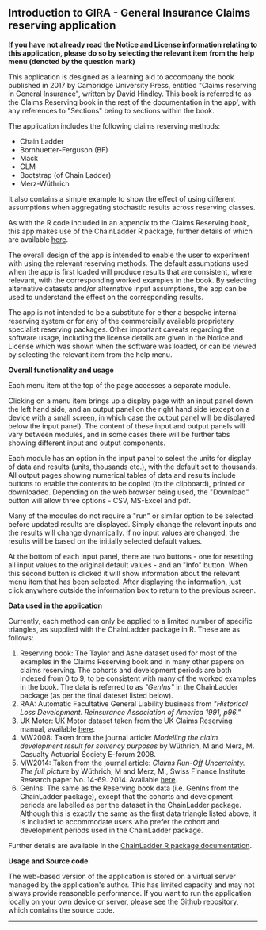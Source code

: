 ## Introduction to GIRA - General Insurance Claims reserving application

**If you have not already read the Notice and License information relating to this application, please do so by selecting the relevant item from the help menu (denoted by the question mark)**

This application is designed as a learning aid to accompany the book published in 2017 by Cambridge University Press, entitled "Claims reserving in General Insurance", written by David Hindley.  This book is referred to as the Claims Reserving book in the rest of the documentation in the app', with any references to "Sections" being to sections within the book.

The application includes the following claims reserving methods:

* Chain Ladder
* Bornhuetter-Ferguson (BF)
* Mack
* GLM
* Bootstrap (of Chain Ladder)
* Merz-Wüthrich

It also contains a simple example to show the effect of using different assumptions when aggregating stochastic results across reserving classes. 

As with the R code included in an appendix to the Claims Reserving book, this app makes use of the ChainLadder R package, further details of which are available [here](https://cran.r-project.org/web/packages/ChainLadder/ChainLadder.pdf).

The overall design of the app is intended to enable the user to experiment with using the relevant reserving methods.  The default assumptions used when the app is first loaded will produce results that are consistent, where relevant, with the corresponding worked examples in the book. By selecting alternative datasets and/or alternative input assumptions, the app can be used to understand the effect on the corresponding results.

The app is not intended to be a substitute for either a bespoke internal reserving system or for any of the commercially available proprietary specialist reserving packages. Other important caveats regarding the software usage, including the license details are given in the Notice and License which was shown when the software was loaded, or can be viewed by selecting the relevant item from the help menu.
 

**Overall functionality and usage**

Each menu item at the top of the page accesses a separate module. 

Clicking on a menu item brings up a display page with an input panel down the left hand side, and an output panel on the right hand side (except on a device with a small screen, in which case the output panel will be displayed below the input panel).  The content of these input and output panels will vary between modules, and in some cases there will be further tabs showing different input and output components. 

Each module has an option in the input panel to select the units for display of data and results (units, thousands etc.), with the default set to thousands.  All output pages showing numerical tables of data and results include buttons to enable the contents to be copied (to the clipboard), printed or downloaded.  Depending on the web browser being used, the "Download" button will allow three options - CSV, MS-Excel and pdf.

Many of the modules do not require a "run" or similar option to be selected before updated results are displayed. Simply change the relevant inputs and the results will change dynamically.  If no input values are changed, the results will be based on the initially selected default values.

At the bottom of each input panel, there are two buttons - one for resetting all input values to the original default values - and an "Info" button. When this second button is clicked it will show information about the relevant menu item that has been selected.  After displaying the information, just click anywhere outside the information box to return to the previous screen.



**Data used in the application**

Currently, each method can only be applied to a limited number of specific triangles, as supplied with the ChainLadder package in R. These are as follows:

1. Reserving book: The Taylor and Ashe dataset used for most of the examples in the Claims Reserving book and in many other papers on claims reserving.  The cohorts and development periods are both indexed from 0 to 9, to be consistent with many of the worked examples in the book. The data is referred to as *"GenIns"* in the ChainLadder package (as per the final dateset listed below).
2. RAA: Automatic Facultative General Liability business from *"Historical Loss Development. Reinsurance Association of America 1991, p96."*
3. UK Motor: UK Motor dataset taken from the UK Claims Reserving manual, available [here](http://www.actuaries.org.uk/research-and-resources/documents/claims-reserving-manual-vol2-section-d5-regression-models-based-lo-0 "Claims reserving manual").
4. MW2008: Taken from the journal article: *Modelling the claim development result for solvency purposes* by Wüthrich, M and Merz, M. Casualty Actuarial Society E-forum 2008.
5. MW2014: Taken from the journal article: *Claims Run-Off Uncertainty. The full picture* by Wüthrich, M and Merz, M., Swiss Finance Institute Research paper No. 14-69. 2014. Available [here](http://ssrn.com/abstract=2524352).
6. GenIns: The same as the Reserving book data (i.e. GenIns from the ChainLadder package), except that the cohorts and development periods are labelled as per the dataset in the ChainLadder package. Although this is exactly the same as the first data triangle listed above, it is included to accommodate users who prefer the cohort and development periods used in the ChainLadder package. 

Further details are available in the [ChainLadder R package documentation](https://cran.r-project.org/web/packages/ChainLadder/ChainLadder.pdf).

**Usage and Source code**

The web-based version of the application is stored on a virtual server managed by the application's author. This has limited capacity and may not always provide reasonable performance. If you want to run the application locally on your own device or server, please see the [Github repository](https://github.com/djhindley/shiny-server/tree/master/claimsreserving), which contains the source code.

----------

